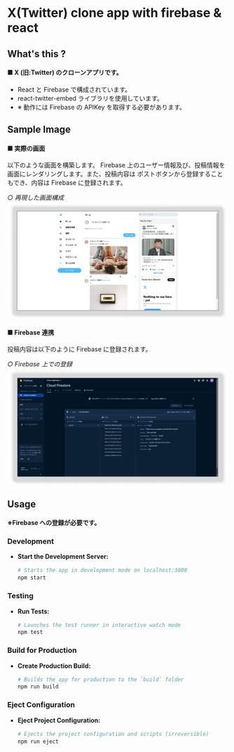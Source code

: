 # X(Twitter) clone app with firebase & react

## What's this ?

#### ■ X (旧:Twitter) のクローンアプリです。

- React と Firebase で構成されています。
- react-twitter-embed ライブラリを使用しています。
- ※ 動作には Firebase の APIKey を取得する必要があります。

## Sample Image

#### ■ 実際の画面

以下のような画面を構築します。
Firebase 上のユーザー情報及び、投稿情報を画面にレンダリングします。また、投稿内容は ポストボタンから登録することもでき、内容は Firebase に登録されます。

_○ 再現した画面構成_
![SampleView](/docs/images/view.png)

#### ■ Firebase 連携

投稿内容は以下のように Firebase に登録されます。

_○ Firebase 上での登録_
![firebaseview](/docs/images/firebase.png)

## Usage

#### ※Firebase への登録が必要です。

### Development

- **Start the Development Server:**
  ```bash
  # Starts the app in development mode on localhost:3000
  npm start
  ```

### Testing

- **Run Tests:**
  ```bash
  # Launches the test runner in interactive watch mode
  npm test
  ```

### Build for Production

- **Create Production Build:**
  ```bash
  # Builds the app for production to the `build` folder
  npm run build
  ```

### Eject Configuration

- **Eject Project Configuration:**
  ```bash
  # Ejects the project configuration and scripts (irreversible)
  npm run eject
  ```
